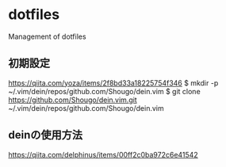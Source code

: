 # dotfiles
Management of dotfiles

## 初期設定
https://qiita.com/yoza/items/2f8bd33a18225754f346
$ mkdir -p ~/.vim/dein/repos/github.com/Shougo/dein.vim
$ git clone https://github.com/Shougo/dein.vim.git \
    ~/.vim/dein/repos/github.com/Shougo/dein.vim


## deinの使用方法
https://qiita.com/delphinus/items/00ff2c0ba972c6e41542
